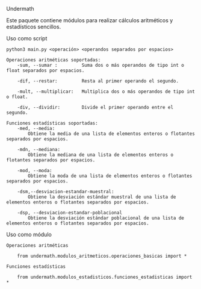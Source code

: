 Undermath

Este paquete contiene módulos para realizar cálculos aritméticos y estadísticos sencillos.

Uso como script

    python3 main.py <operación> <operandos separados por espacios>

    Operaciones aritméticas soportadas:
        -sum, --sumar :         Suma dos o más operandos de tipo int o float separados por espacios.

        -dif, --restar:         Resta al primer operando el segundo.

        -mult, --multiplicar:   Multiplica dos o más operandos de tipo int o float.

        -div, --dividir:        Divide el primer operando entre el segundo.

    Funciones estadísticas soportadas:
        -med, --media:
            Obtiene la media de una lista de elementos enteros o flotantes separados por espacios.

        -mdn, --mediana:
            Obtiene la mediana de una lista de elementos enteros o flotantes separados por espacios.

        -mod, --moda:
            Obtiene la moda de una lista de elementos enteros o flotantes separados por espacios.

        -dsm,--desviacion-estandar-muestral:
            Obtiene la desviación estándar muestral de una lista de elementos enteros o flotantes separados por espacios.

        -dsp, --desviacion-estandar-poblacional
            Obtiene la desviación estándar poblacional de una lista de elementos enteros o flotantes separados por espacios.

Uso como módulo

    Operaciones aritméticas

        from undermath.modulos_aritmeticos.operaciones_basicas import *
    
    Funciones estadísticas

        from undermath.modulos_estadisticos.funciones_estadisticas import *
